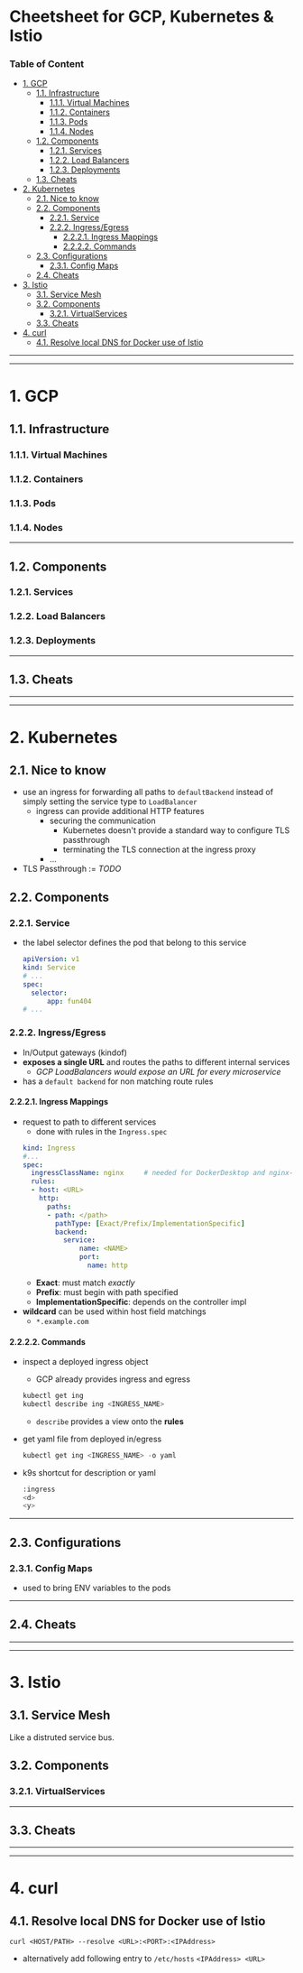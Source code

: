 # Cheetsheet for GCP, Kubernetes & Istio <!-- omit in toc -->
### Table of Content <!-- omit in toc -->
- [1. GCP](#1-gcp)
  - [1.1. Infrastructure](#11-infrastructure)
    - [1.1.1. Virtual Machines](#111-virtual-machines)
    - [1.1.2. Containers](#112-containers)
    - [1.1.3. Pods](#113-pods)
    - [1.1.4. Nodes](#114-nodes)
  - [1.2. Components](#12-components)
    - [1.2.1. Services](#121-services)
    - [1.2.2. Load Balancers](#122-load-balancers)
    - [1.2.3. Deployments](#123-deployments)
  - [1.3. Cheats](#13-cheats)
- [2. Kubernetes](#2-kubernetes)
  - [2.1. Nice to know](#21-nice-to-know)
  - [2.2. Components](#22-components)
    - [2.2.1. Service](#221-service)
    - [2.2.2. Ingress/Egress](#222-ingressegress)
      - [2.2.2.1. Ingress Mappings](#2221-ingress-mappings)
      - [2.2.2.2. Commands](#2222-commands)
  - [2.3. Configurations](#23-configurations)
    - [2.3.1. Config Maps](#231-config-maps)
  - [2.4. Cheats](#24-cheats)
- [3. Istio](#3-istio)
  - [3.1. Service Mesh](#31-service-mesh)
  - [3.2. Components](#32-components)
    - [3.2.1. VirtualServices](#321-virtualservices)
  - [3.3. Cheats](#33-cheats)
- [4. curl](#4-curl)
  - [4.1. Resolve local DNS for Docker use of Istio](#41-resolve-local-dns-for-docker-use-of-istio)

---
---
# 1. GCP
## 1.1. Infrastructure
### 1.1.1. Virtual Machines
### 1.1.2. Containers
### 1.1.3. Pods
### 1.1.4. Nodes

---
## 1.2. Components
### 1.2.1. Services
### 1.2.2. Load Balancers
### 1.2.3. Deployments

---
## 1.3. Cheats

---
---
# 2. Kubernetes
## 2.1. Nice to know
- use an ingress for forwarding all paths to `defaultBackend` instead of simply setting the service type to `LoadBalancer`
  - ingress can provide additional HTTP features
    - securing the communication
      - Kubernetes doesn't provide a standard way to configure TLS passthrough
      - terminating the TLS connection at the ingress proxy
    - ...
- TLS Passthrough := *TODO*
## 2.2. Components
### 2.2.1. Service
- the label selector defines the pod that belong to this service
  ``` yaml
  apiVersion: v1
  kind: Service
  # ...
  spec:
    selector:
        app: fun404
  # ...
  ```
### 2.2.2. Ingress/Egress
- In/Output gateways (kindof)
- **exposes a single URL** and routes the paths to different internal services
  - *GCP LoadBalancers would expose an URL for every microservice*
- has a `default backend` for non matching route rules

#### 2.2.2.1. Ingress Mappings
- request to path to different services
  - done with rules in the `Ingress.spec`
  ``` yaml
  kind: Ingress
  #...
  spec:
    ingressClassName: nginx     # needed for DockerDesktop and nginx-ingress-controller
    rules:
    - host: <URL>
      http:
        paths:
        - path: </path>
          pathType: [Exact/Prefix/ImplementationSpecific]
          backend:
            service:
                name: <NAME>
                port:
                  name: http
  ```
    - **Exact**: must match *exactly*
    - **Prefix**: must begin with path specified 
    - **ImplementationSpecific**: depends on the controller impl
- **wildcard** can be used within host field matchings
  - `*.example.com`


#### 2.2.2.2. Commands
- inspect a deployed ingress object
  - GCP already provides ingress and egress
  
  ``` s
  kubectl get ing
  kubectl describe ing <INGRESS_NAME>
  ```
  - `describe` provides a view onto the **rules**
- get yaml file from deployed in/egress
  ``` s
  kubectl get ing <INGRESS_NAME> -o yaml
  ```
- k9s shortcut for description or yaml
  ``` s
  :ingress
  <d>
  <y>
  ```  
---
## 2.3. Configurations
### 2.3.1. Config Maps
- used to bring ENV variables to the pods

---
## 2.4. Cheats

---
---
# 3. Istio
## 3.1. Service Mesh
Like a distruted service bus.
## 3.2. Components
### 3.2.1. VirtualServices

---
## 3.3. Cheats

---
---
# 4. curl
## 4.1. Resolve local DNS for Docker use of Istio
```
curl <HOST/PATH> --resolve <URL>:<PORT>:<IPAddress>
```
- alternatively add following entry to `/etc/hosts`
  `<IPAddress> <URL>`